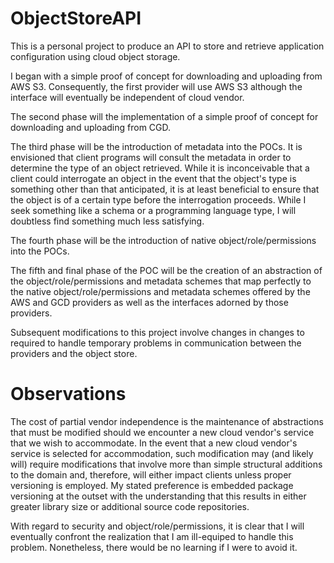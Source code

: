 # ObjectStoreAPI

This is a personal project to produce an API to store and retrieve application configuration using cloud object storage.

I began with a simple proof of concept for downloading and uploading from AWS S3. Consequently, the first provider will use AWS S3 although the interface will eventually be independent of cloud vendor.

The second phase will the implementation of a simple proof of concept for downloading and uploading from CGD.

The third phase will be the introduction of metadata into the POCs. It is envisioned that client programs will consult the metadata in order to determine the type of an object retrieved. While it is inconceivable that a client could interrogate an object in the event that the object's type is something other than that anticipated, it is at least beneficial to ensure that the object is of a certain type before the interrogation proceeds. While I seek something like a schema or a programming language type, I will doubtless find something much less satisfying.

The fourth phase will be the introduction of native object/role/permissions into the POCs.

The fifth and final phase of the POC will be the creation of an abstraction of the object/role/permissions and metadata schemes that map perfectly to the native object/role/permissions and metadata schemes offered by the AWS and GCD providers as well as the interfaces adorned by those providers.

Subsequent modifications to this project involve changes in changes to required to handle temporary problems in communication between the providers and the object store.

# Observations

The cost of partial vendor independence is the maintenance of abstractions that must be modified should we encounter a new cloud vendor's service that we wish to accommodate. In the event that a new cloud vendor's service is selected for accommodation, such modification may (and likely will) require modifications that involve more than simple structural additions to the domain and, therefore, will either impact clients unless proper versioning is employed. My stated preference is embedded package versioning at the outset with the understanding that this results in either greater library size or additional source code repositories.

With regard to security and object/role/permissions, it is clear that I will eventually confront the realization that I am ill-equiped to handle this problem. Nonetheless, there would be no learning if I were to avoid it.
